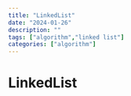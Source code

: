 ```yaml
---
title: "LinkedList"
date: "2024-01-26"
description: ""
tags: ["algorithm","linked list"]
categories: ["algorithm"]
---
```

# LinkedList
